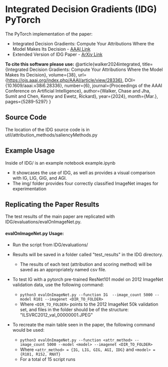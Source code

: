 # Integrated Decision Gradients (IDG) PyTorch
The PyTorch implementation of the paper: 
 * Integrated Decision Gradients: Compute Your Attributions Where the Model Makes Its Decision - [AAAI Link](https://ojs.aaai.org/index.php/AAAI/article/view/28336)
 * Extended Version of IDG Paper - [ArXiv Link](https://arxiv.org/abs/2305.20052v1)

**To cite this software please use:**
    @article{walker2024integrated, 
        title={Integrated Decision Gradients: Compute Your Attributions Where the Model Makes Its Decision}, 
        volume={38}, url={https://ojs.aaai.org/index.php/AAAI/article/view/28336}, 
        DOI={10.1609/aaai.v38i6.28336}, number={6}, 
        journal={Proceedings of the AAAI Conference on Artificial Intelligence}, 
        author={Walker, Chase and Jha, Sumit and Chen, Kenny and Ewetz, Rickard}, 
        year={2024}, month={Mar.}, pages={5289-5297} 
    }
    
Source Code
---
The location of the IDG source code is in util/attribution_methods/saliencyMethods.py

Example Usage
---
Inside of IDG/ is an example notebook example.ipynb
 * It showcases the use of IDG, as well as provides a visual comparison with IG, LIG, GIG, and AGI.
 * The img/ folder provides four correctly classified ImageNet images for experimentation

Replicating the Paper Results
---
The test results of the main paper are replicated with IDG/evaluations/evalOnImageNet.py.

#### evalOnImageNet.py Usage:
  * Run the script from IDG/evaluations/
  * Results will be saved in a folder called "test_results" in the IDG directory.
     * The results of each test (attribution and scoring method) will be saved as an appropriately named csv file. 

* To test IG with a pytorch pre-trained ResNet101 model on 2012 ImageNet validation data, use the following command:
  * `python3 evalOnImageNet.py --function IG  --image_count 5000 --model R101 --imagenet <DIR_TO_FOLDER>`
  * Where `<DIR_TO_FOLDER>` points to the 2012 ImageNet 50k validation set, and files in the folder should be of the structure: "ILSVRC2012_val_00000001.JPEG"

* To recreate the main table seen in the paper, the following command would be used:
    * `python3 evalOnImageNet.py --function <attr_method> --image_count 5000 --model <model> --imagenet <DIR_TO_FOLDER>`
    * Where `<attr_method> = {IG, LIG, GIG, AGI, IDG}` and `<model> = {R101, R152, RNXT}`
    * For a total of 15 script runs
